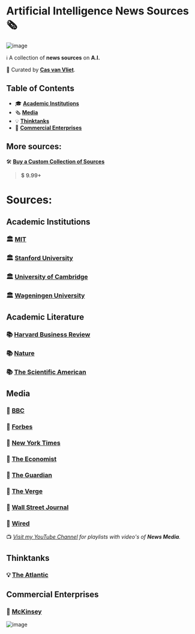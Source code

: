 # Artificial Intelligence News Sources 🗞️

![image](https://github.com/cas-van-vliet/cas-van-vliet/assets/146363448/12512d42-e0e2-452a-9d4b-ce683b1cc906)

ℹ️ A collection of **news sources** on **A.I.**

👀 Curated by [**Cas van Vliet**](https://casvanvliet.substack.com).

## Table of Contents

- 🎓 **[Academic Institutions](#academic-institutions)**
- 🗞️ **[Media](#media)**
- 💡 **[Thinktanks](#thinktanks)**
- 💸 **[Commercial Enterprises](#commercial-enterprises)**

## More sources:

🛠️ **[Buy a Custom Collection of Sources](mailto:workcommunication@duck.com)**
> 💲 **9.99+**

# Sources:

## Academic Institutions

### 🏛️ [MIT](https://news.mit.edu/topic/artificial-intelligence2)

### 🏛️ [Stanford University](https://hai.stanford.edu/)

### 🏛️ [University of Cambridge](https://www.cam.ac.uk/topics/artificial-intelligence)

### 🏛️ [Wageningen University](https://www.wur.nl/nl/themas/kunstmatige-intelligentie.htm)

## Academic Literature

### 📚 [Harvard Business Review](https://hbr.org/topic/subject/ai-and-machine-learning)

### 📚 [Nature](https://www.nature.com/search?q=artificial+intelligence&journal=)

### 📚 [The Scientific American](https://www.scientificamerican.com/artificial-intelligence/)

## Media

### 📰 [BBC](https://www.bbc.co.uk/news/topics/ce1qrvleleqt)

### 📰 [Forbes](https://www.forbes.com/ai/)

### 📰 [New York Times](https://www.nytimes.com/spotlight/artificial-intelligence)

### 📰 [The Economist](https://www.economist.com/artificial-intelligence)

### 📰 [The Guardian](https://www.theguardian.com/technology/artificialintelligenceai)

### 📰 [The Verge](https://www.theverge.com/ai-artificial-intelligence)

### 📰 [Wall Street Journal](https://www.wsj.com/tech/ai)

### 📰 [Wired](https://www.wired.com/tag/artificial-intelligence/)

📺 _[Visit my YouTube Channel](https://www.youtube.com/@promptfast/playlists) for playlists with video's of **News Media**._

## Thinktanks

### 💡 [The Atlantic](https://www.theatlantic.com/category/ai-artificial-intelligence/)

## Commercial Enterprises 

### 💸 [McKinsey](https://www.mckinsey.com/capabilities/quantumblack/our-insights) 

![image](https://github.com/cas-van-vliet/chatgpt-prompts/assets/146363448/19f7dc8e-23c1-4160-b6d8-304ab0aaaa5f)
